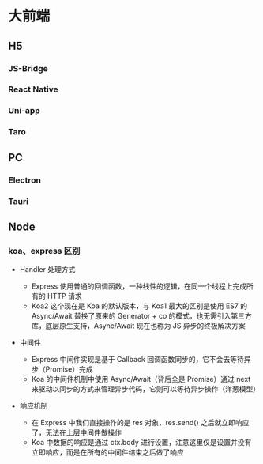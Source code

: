 # 大前端

## H5

### JS-Bridge

### React Native

### Uni-app

### Taro

## PC

### Electron

### Tauri

## Node

### koa、express 区别

- Handler 处理方式

  - Express 使用普通的回调函数，一种线性的逻辑，在同一个线程上完成所有的 HTTP 请求
  - Koa2 这个现在是 Koa 的默认版本，与 Koa1 最大的区别是使用 ES7 的 Async/Await 替换了原来的 Generator + co 的模式，也无需引入第三方库，底层原生支持，Async/Await 现在也称为 JS 异步的终极解决方案

- 中间件

  - Express 中间件实现是基于 Callback 回调函数同步的，它不会去等待异步（Promise）完成
  - Koa 的中间件机制中使用 Async/Await（背后全是 Promise）通过 next 来驱动以同步的方式来管理异步代码，它则可以等待异步操作（洋葱模型）

- 响应机制
  - 在 Express 中我们直接操作的是 res 对象，res.send() 之后就立即响应了，无法在上层中间件做操作
  - Koa 中数据的响应是通过 ctx.body 进行设置，注意这里仅是设置并没有立即响应，而是在所有的中间件结束之后做了响应